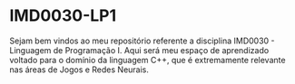 # IMD0030-LP1

Sejam bem vindos ao meu repositório referente a disciplina IMD0030 - Linguagem de Programação I. Aqui será meu espaço de aprendizado voltado para o domínio da linguagem C++, que é extremamente relevante nas áreas de Jogos e Redes Neurais.
